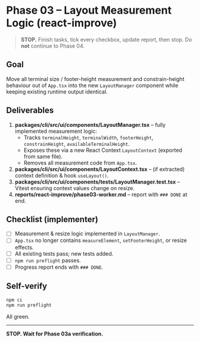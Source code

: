 # Phase 03 – Layout Measurement Logic (react-improve)

> **STOP.** Finish tasks, tick every checkbox, update report, then stop. Do **not** continue to Phase 04.

## Goal
Move all terminal size / footer-height measurement and constrain-height behaviour out of `App.tsx` into the new `LayoutManager` component while keeping existing runtime output identical.

## Deliverables
1. **packages/cli/src/ui/components/LayoutManager.tsx** – fully implemented measurement logic:
   - Tracks `terminalHeight`, `terminalWidth`, `footerHeight`, `constrainHeight`, `availableTerminalHeight`.
   - Exposes these via a new React Context `LayoutContext` (exported from same file).
   - Removes all measurement code from `App.tsx`.
2. **packages/cli/src/ui/components/LayoutContext.tsx** – (if extracted) context definition & hook `useLayout()`.
3. **packages/cli/src/ui/components/__tests__/LayoutManager.test.tsx** – Vitest ensuring context values change on resize.
4. **reports/react-improve/phase03-worker.md** – report with `### DONE` at end.

## Checklist (implementer)
- [ ] Measurement & resize logic implemented in `LayoutManager`.
- [ ] `App.tsx` no longer contains `measureElement`, `setFooterHeight`, or resize effects.
- [ ] All existing tests pass; new tests added.
- [ ] `npm run preflight` passes.
- [ ] Progress report ends with `### DONE`.

## Self-verify
```bash
npm ci
npm run preflight
```
All green.

---
**STOP. Wait for Phase 03a verification.**